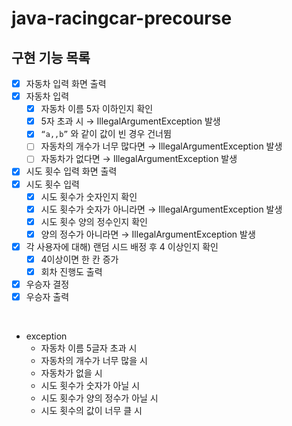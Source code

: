 # java-racingcar-precourse

## 구현 기능 목록

- [x]  자동차 입력 화면 출력
- [x]  자동차 입력
    - [x]  자동차 이름 5자 이하인지 확인
    - [x]  5자 초과 시 → IllegalArgumentException 발생
    - [x]  `“a,,b”` 와 같이 값이 빈 경우 건너뜀
    - [ ] 자동차의 개수가 너무 많다면 → IllegalArgumentException 발생
    - [ ] 자동차가 없다면 → IllegalArgumentException 발생
- [x]  시도 횟수 입력 화면 출력
- [x]  시도 횟수 입력
    - [x]  시도 횟수가 숫자인지 확인
    - [x] 시도 횟수가 숫자가 아니라면 → IllegalArgumentException 발생
    - [x]  시도 횟수 양의 정수인지 확인
    - [x]  양의 정수가 아니라면 → IllegalArgumentException 발생
- [x]  각 사용자에 대해) 랜덤 시드 배정 후 4 이상인지 확인
    - [x]  4이상이면 한 칸 증가
    - [x] 회차 진행도 출력
- [x]  우승자 결정
- [x]  우승자 출력

<br/>

- exception
  - 자동차 이름 5글자 초과 시 
  - 자동차의 개수가 너무 많을 시
  - 자동차가 없을 시
  - 시도 횟수가 숫자가 아닐 시
  - 시도 횟수가 양의 정수가 아닐 시
  - 시도 횟수의 값이 너무 클 시